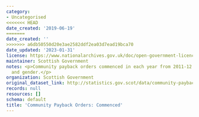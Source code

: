 ```yaml
---
category:
- Uncategorised
<<<<<<< HEAD
date_created: '2019-06-19'
=======
date_created: ''
>>>>>>> a6db50550d20e3ae2582ddf2ea03d7ead19bca70
date_updated: '2023-01-31'
license: https://www.nationalarchives.gov.uk/doc/open-government-licence/version/3/
maintainer: Scottish Government
notes: <p>Community payback orders commenced in each year from 2011-12 by age group
  and gender.</p>
organization: Scottish Government
original_dataset_link: http://statistics.gov.scot/data/community-payback-orders-commenced
records: null
resources: []
schema: default
title: 'Community Payback Orders: Commenced'
---
```

